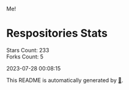 Me!

# Respositories Stats
Stars Count: 233  
Forks Count: 5

2023-07-28 00:08:15  

This README is automatically generated by [🐰](https://github.com/rnitta/rnitta).
